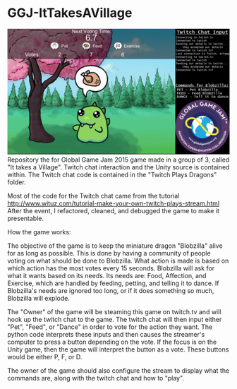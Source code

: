 # GGJ-ItTakesAVillage
![It Takes a Village: screenshot from streaming the game.](https://raw.githubusercontent.com/madodds/GGJ-ItTakesAVillage/master/GGJ%20TPD%20picture.JPG)
Repository the for Global Game Jam 2015 game made in a group of 3, called "It takes a Village".  Twitch chat interaction and the Unity source is contained within. The Twitch chat code is contained in the "Twitch Plays Dragons" folder.

Most of the code for the Twitch chat came from the tutorial http://www.wituz.com/tutorial-make-your-own-twitch-plays-stream.html
After the event, I refactored, cleaned, and debugged the game to make it presentable.

How the game works:

The objective of the game is to keep the miniature dragon "Blobzilla" alive for as long as possible. This is done by having a community of people voting on what should be done to Blobzilla. What action is made is based on which action has the most votes every 15 seconds. Blobzilla will ask for what it wants based on its needs. Its needs are: Food, Affection, and Exercise, which are handled by feeding, petting, and telling it to dance. If Blobzilla's needs are ignored too long, or if it does something so much, Blobzilla will explode. 

The "Owner" of the game will be steaming this game on twitch.tv and will hook up the twitch chat to the game. The twitch chat will then input either "Pet", "Feed", or "Dance" in order to vote for the action they want. The python code interprets these inputs and then causes the streamer's computer to press a button depending on the vote. If the focus is on the Unity game, then the game will interpret the button as a vote. These buttons would be either P, F, or D.

The owner of the game should also configure the stream to display what the commands are, along with the twitch chat and how to "play". 
